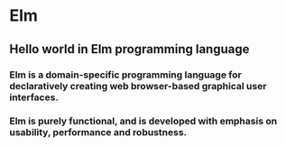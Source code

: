 # Elm
## Hello world in Elm programming language

### Elm is a domain-specific programming language for declaratively creating web browser-based graphical user interfaces.

### Elm is purely functional, and is developed with emphasis on usability, performance and robustness.